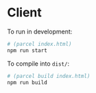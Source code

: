 # Client

To run in development:
```sh
# (parcel index.html)
npm run start
```

To compile into `dist/`:
```sh
# (parcel build index.html)
npm run build
```